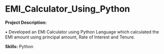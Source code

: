 # EMI_Calculator_Using_Python
**Project Description:**

•	Developed an EMI Calculator using Python Language which calculated the EMI amount using principal amount, Rate of Interest and Tenure.

**Skills:** Python
